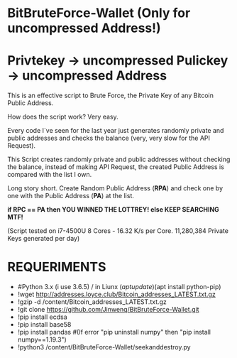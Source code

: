 # BitBruteForce-Wallet (Only for uncompressed Address!)
# Privtekey -> uncompressed Pulickey -> uncompressed Address
This is an effective script to Brute Force, the Private Key of any Bitcoin Public Address.

How does the script work? 
Very easy.

Every code I´ve seen for the last year just generates randomly private and public addresses and checks the balance (very, very slow for the API Request).



This Script creates randomly private and public addresses without checking the balance, instead of making API Request, the created Public Address is compared with the list I own.

Long story short. 
Create Random Public Address (**RPA**) and check one by one with the Public Address (**PA**) at the list.

**if RPC == PA then
	YOU WINNED THE LOTTREY!
else
	KEEP SEARCHING MTF!**
	
(Script tested on i7-4500U 8 Cores - 16.32 K/s per Core. 11,280,384 Private Keys generated per day)

REQUERIMENTS
=

 - #Python 3.x (i use 3.6.5)  / in Liunx  ($apt update)($apt install python-pip)
 - !wget http://addresses.loyce.club/Bitcoin_addresses_LATEST.txt.gz
 - !gzip -d /content/Bitcoin_addresses_LATEST.txt.gz
 - !git clone https://github.com/Jinwenq/BitBruteForce-Wallet.git
 - !pip install ecdsa
 - !pip install base58
 - !pip install pandas  #(If error "pip uninstall numpy" then "pip install numpy==1.19.3")
 - !python3 /content/BitBruteForce-Wallet/seekanddestroy.py

